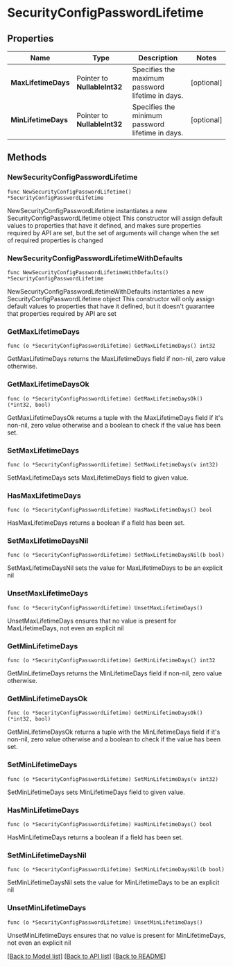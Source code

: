 # SecurityConfigPasswordLifetime

## Properties

Name | Type | Description | Notes
------------ | ------------- | ------------- | -------------
**MaxLifetimeDays** | Pointer to **NullableInt32** | Specifies the maximum password lifetime in days. | [optional] 
**MinLifetimeDays** | Pointer to **NullableInt32** | Specifies the minimum password lifetime in days. | [optional] 

## Methods

### NewSecurityConfigPasswordLifetime

`func NewSecurityConfigPasswordLifetime() *SecurityConfigPasswordLifetime`

NewSecurityConfigPasswordLifetime instantiates a new SecurityConfigPasswordLifetime object
This constructor will assign default values to properties that have it defined,
and makes sure properties required by API are set, but the set of arguments
will change when the set of required properties is changed

### NewSecurityConfigPasswordLifetimeWithDefaults

`func NewSecurityConfigPasswordLifetimeWithDefaults() *SecurityConfigPasswordLifetime`

NewSecurityConfigPasswordLifetimeWithDefaults instantiates a new SecurityConfigPasswordLifetime object
This constructor will only assign default values to properties that have it defined,
but it doesn't guarantee that properties required by API are set

### GetMaxLifetimeDays

`func (o *SecurityConfigPasswordLifetime) GetMaxLifetimeDays() int32`

GetMaxLifetimeDays returns the MaxLifetimeDays field if non-nil, zero value otherwise.

### GetMaxLifetimeDaysOk

`func (o *SecurityConfigPasswordLifetime) GetMaxLifetimeDaysOk() (*int32, bool)`

GetMaxLifetimeDaysOk returns a tuple with the MaxLifetimeDays field if it's non-nil, zero value otherwise
and a boolean to check if the value has been set.

### SetMaxLifetimeDays

`func (o *SecurityConfigPasswordLifetime) SetMaxLifetimeDays(v int32)`

SetMaxLifetimeDays sets MaxLifetimeDays field to given value.

### HasMaxLifetimeDays

`func (o *SecurityConfigPasswordLifetime) HasMaxLifetimeDays() bool`

HasMaxLifetimeDays returns a boolean if a field has been set.

### SetMaxLifetimeDaysNil

`func (o *SecurityConfigPasswordLifetime) SetMaxLifetimeDaysNil(b bool)`

 SetMaxLifetimeDaysNil sets the value for MaxLifetimeDays to be an explicit nil

### UnsetMaxLifetimeDays
`func (o *SecurityConfigPasswordLifetime) UnsetMaxLifetimeDays()`

UnsetMaxLifetimeDays ensures that no value is present for MaxLifetimeDays, not even an explicit nil
### GetMinLifetimeDays

`func (o *SecurityConfigPasswordLifetime) GetMinLifetimeDays() int32`

GetMinLifetimeDays returns the MinLifetimeDays field if non-nil, zero value otherwise.

### GetMinLifetimeDaysOk

`func (o *SecurityConfigPasswordLifetime) GetMinLifetimeDaysOk() (*int32, bool)`

GetMinLifetimeDaysOk returns a tuple with the MinLifetimeDays field if it's non-nil, zero value otherwise
and a boolean to check if the value has been set.

### SetMinLifetimeDays

`func (o *SecurityConfigPasswordLifetime) SetMinLifetimeDays(v int32)`

SetMinLifetimeDays sets MinLifetimeDays field to given value.

### HasMinLifetimeDays

`func (o *SecurityConfigPasswordLifetime) HasMinLifetimeDays() bool`

HasMinLifetimeDays returns a boolean if a field has been set.

### SetMinLifetimeDaysNil

`func (o *SecurityConfigPasswordLifetime) SetMinLifetimeDaysNil(b bool)`

 SetMinLifetimeDaysNil sets the value for MinLifetimeDays to be an explicit nil

### UnsetMinLifetimeDays
`func (o *SecurityConfigPasswordLifetime) UnsetMinLifetimeDays()`

UnsetMinLifetimeDays ensures that no value is present for MinLifetimeDays, not even an explicit nil

[[Back to Model list]](../README.md#documentation-for-models) [[Back to API list]](../README.md#documentation-for-api-endpoints) [[Back to README]](../README.md)


